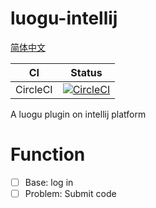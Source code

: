 # luogu-intellij

[简体中文](README-CN.md)



CI      | Status
--------|-------
CircleCI|[![CircleCI](https://circleci.com/gh/HoshinoTented/luogu-intellij.svg?style=svg)](https://circleci.com/gh/HoshinoTented/luogu-intellij)

A luogu plugin on intellij platform  

# Function
- [ ] Base: log in
- [ ] Problem: Submit code